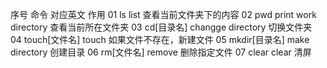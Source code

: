 序号	命令	对应英文	作用
01	ls	list	查看当前文件夹下的内容
02	pwd	print work directory	查看当前所在文件夹
03	cd[目录名]	changge directory	切换文件夹
04	touch[文件名]	touch	如果文件不存在，新建文件
05	mkdir[目录名]	make directory	创建目录
06	rm[文件名]	remove	删除指定文件
07	clear	clear	清屏
